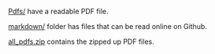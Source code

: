 [Pdfs/](./pdfs/) have a readable PDF file.

[markdown/](./markdown/) folder has files that can be read online on Github.

[all_pdfs.zip](./all_pdfs.zip) contains the zipped up PDF files.